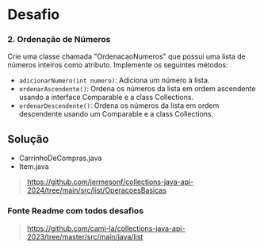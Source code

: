 # Desafio

### 2. Ordenação de Números

<p>Crie uma classe chamada "OrdenacaoNumeros" que possui uma lista de números inteiros como atributo. Implemente os seguintes métodos:

- `adicionarNumero(int numero)`: Adiciona um número à lista.
- `ordenarAscendente()`: Ordena os números da lista em ordem ascendente usando a interface Comparable e a class Collections.
- `ordenarDescendente()`: Ordena os números da lista em ordem descendente usando um Comparable e a class Collections.
</p>

## Solução
- CarrinhoDeCompras.java
- Item.java
> https://github.com/jermesonf/collections-java-api-2024/tree/main/src/list/OperacoesBasicas

### Fonte Readme com todos desafios
> https://github.com/cami-la/collections-java-api-2023/tree/master/src/main/java/list
